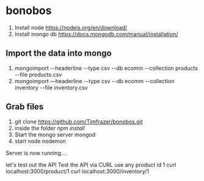 # bonobos

1. Install node https://nodejs.org/en/download/
2. Install mongo db https://docs.mongodb.com/manual/installation/

## Import the data into mongo

1. mongoimport --headerline --type csv --db ecomm --collection products --file products.csv
2. mongoimport —headerline --type csv --db ecomm --collection inventory --file inventory.csv

## Grab files
1. git clone https://github.com/Timfrazer/bonobos.git
2. inside the folder *npm install*
3. Start the mongo server mongod
4. start node nodemon

Server is now running....

let's test out the API
Test the API via CURL
use any product id 1
curl localhost:3000/product/1
curl localhost:3000/inventory/1
